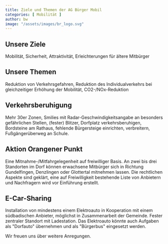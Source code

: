```yaml
---
title: Ziele und Themen der AG Bürger Mobil
categories: [ Mobilität ]
author: bw
image: "/assets/images/br_logo.svg"
---
```

## Unsere Ziele

Mobilität, Sicherheit, Attraktivität, Erleichterungen für ältere Mitbürger

## Unsere Themen

Reduktion von Verkehrsgefahren, Reduktion des Individualverkehrs bei gleichzeitiger Erhöhung der Mobilität, CO2-/NOx-Reduktion

## Verkehrsberuhigung

Mehr 30er Zonen, Smilies mit Radar-Geschwindigkeitsangabe an besonders gefährlichen Stellen, (fester) Blitzer, Dorfplatz verkehrsberuhigen, Bordsteine am Rathaus, fehlende Bürgersteige einrichten, verbreitern, Fußgängerüberweg an Schule.

## Aktion Orangener Punkt

Eine Mitnahme-/Mitfahrgelegenheit auf freiwilliger Basis. An zwei bis drei Standorten im Dorf können erwachsene Mitbürger sich in Richtung Gundelfingen, Denzlingen oder Glottertal mitnehmen lassen. Die rechtlichen Aspekte sind geklärt, eine auf Freiwilligkeit bestehende Liste von Anbietern und Nachfragern wird vor Einführung erstellt.

## E-Car-Sharing

Installation von mindestens einem Elektroauto in Kooperation mit einem südbadischen Anbieter, möglichst in Zusammenarbeit der Gemeinde. Fester zentraler Standort mit Ladestation. Das Elektroauto könnte auch Aufgaben als "Dorfauto" übernehmen und als "Bürgerbus" eingesetzt werden.

Wir freuen uns über weitere Anregungen.
